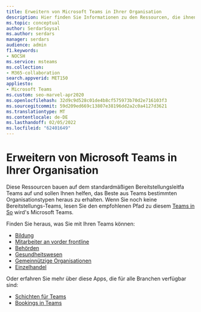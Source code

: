 ```yaml
---
title: Erweitern von Microsoft Teams in Ihrer Organisation
description: Hier finden Sie Informationen zu den Ressourcen, die ihnen zur Verfügung stehen, um auf der Standardbereitstellung Teams zu aufbauen, die Ihnen helfen, die Teams bestimmten Organisationstypen ins Beste zu nutzen.
ms.topic: conceptual
author: SerdarSoysal
ms.author: serdars
manager: serdars
audience: admin
f1.keywords:
- NOCSH
ms.service: msteams
ms.collection:
- M365-collaboration
search.appverid: MET150
appliesto:
- Microsoft Teams
ms.custom: seo-marvel-apr2020
ms.openlocfilehash: 32d9c9d528c01de4b8cf575973b70d2e716103f3
ms.sourcegitcommit: 59d209ed669c13807e38196dd2a2c0a4127d3621
ms.translationtype: MT
ms.contentlocale: de-DE
ms.lasthandoff: 02/05/2022
ms.locfileid: "62401649"
---
```

# <a name="expand-microsoft-teams-across-your-organization"></a>Erweitern von Microsoft Teams in Ihrer Organisation

Diese Ressourcen bauen auf dem standardmäßigen Bereitstellungsleitfa Teams auf und sollen Ihnen helfen, das Beste aus Teams bestimmten Organisationstypen heraus zu erhalten. Wenn Sie noch keine Bereitstellungs-Teams, lesen Sie den empfohlenen Pfad zu diesem [Teams in So](../deploy-overview.md) wird's Microsoft Teams.

Finden Sie heraus, was Sie mit Ihren Teams können:

- [Bildung](./teams-for-education-landing-page.md)
- [Mitarbeiter an vorder frontline](../flw-landing-page.md)
- [Behörden](./teams-for-government-landing-page.md)
- [Gesundheitswesen](./teams-for-healthcare-landing-page.md)
- [Gemeinnützige Organisationen](./teams-for-nonprofit-landing-page.md)
- [Einzelhandel](./teams-for-retail-landing-page.md)

Oder erfahren Sie mehr über diese Apps, die für alle Branchen verfügbar sind:

- [Schichten für Teams](./shifts-for-teams-landing-page.md)
- [Bookings in Teams](../bookings-app-admin.md)
